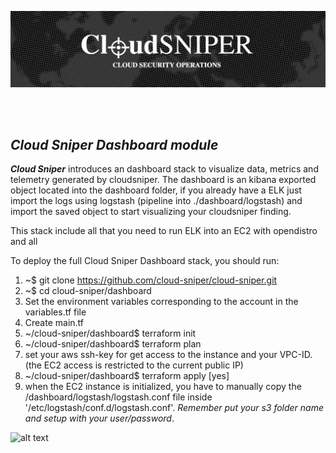 ![alt text](../../images/logo.png "Cloud Sniper")

<br> </br>
## *Cloud Sniper Dashboard module*

***Cloud Sniper*** introduces an dashboard stack to visualize data, metrics and telemetry generated by cloudsniper. The dashboard is an kibana exported object located into the dashboard folder, if you already have a ELK just import the logs using logstash (pipeline into ./dashboard/logstash) and import the saved object to start visualizing your cloudsniper finding.

This stack include all that you need to run ELK into an EC2 with opendistro and all 

To deploy the full Cloud Sniper Dashboard stack, you should run:

1.  ~$ git clone https://github.com/cloud-sniper/cloud-sniper.git
2.  ~$ cd cloud-sniper/dashboard
3.  Set the environment variables corresponding to the account in the variables.tf file
4.  Create main.tf
5.  ~/cloud-sniper/dashboard$ terraform init
6.  ~/cloud-sniper/dashboard$ terraform plan
7.  set your aws ssh-key for get access to the instance and your VPC-ID. (the EC2 access is restricted to the current public IP) 
8.  ~/cloud-sniper/dashboard$ terraform apply [yes]
9.  when the EC2 instance is initialized, you have to manually copy the /dashboard/logstash/logstash.conf file inside '/etc/logstash/conf.d/logstash.conf'. *Remember put your s3 folder name and setup with your user/password*. 

![alt text](../../images/gif/dashboard.gif)